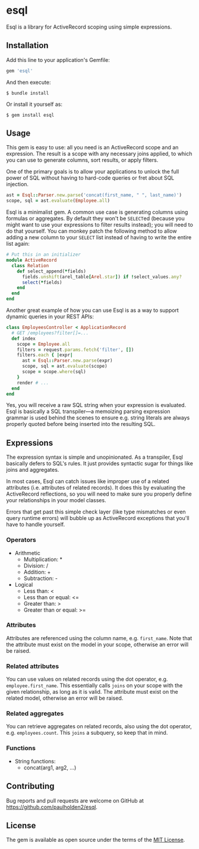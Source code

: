 # esql

Esql is a library for ActiveRecord scoping using simple expressions.

## Installation

Add this line to your application's Gemfile:

```rb
gem 'esql'
```

And then execute:

    $ bundle install

Or install it yourself as:

    $ gem install esql

## Usage

This gem is easy to use: all you need is an ActiveRecord scope and an
expression. The result is a scope with any necessary joins applied, to which
you can use to generate columns, sort results, or apply filters.

One of the primary goals is to allow your applications to unlock the full
power of SQL without having to hard-code queries or fret about SQL injection.

```rb
ast = Esql::Parser.new.parse('concat(first_name, " ", last_name)')
scope, sql = ast.evaluate(Employee.all)
```

Esql is a minimalist gem. A common use case is generating columns using
formulas or aggregates. By default they won't be `SELECT`ed (because you
might want to use your expressions to filter results instead); you will need
to do that yourself. You can monkey patch the following method to allow
adding a new column to your `SELECT` list instead of having to write the
entire list again:

```rb
# Put this in an initializer
module ActiveRecord
  class Relation
    def select_append(*fields)
      fields.unshift(arel_table[Arel.star]) if !select_values.any?
      select(*fields)
    end
  end
end
```

Another great example of how you can use Esql is as a way to support
dynamic queries in your REST APIs:

```rb
class EmployeesController < ApplicationRecord
  # GET /employees?filter[]=...
  def index
    scope = Employee.all
    filters = request.params.fetch('filter', [])
    filters.each { |expr|
      ast = Esql::Parser.new.parse(expr)
      scope, sql = ast.evaluate(scope)
      scope = scope.where(sql)
    }
    render # ...
  end
end
```

Yes, you will receive a raw SQL string when your expression is evaluated.
Esql is basically a SQL transpiler—a memoizing parsing expression grammar is
used behind the scenes to ensure e.g. string literals are always properly
quoted before being inserted into the resulting SQL.

## Expressions

The expression syntax is simple and unopinionated. As a transpiler, Esql
basically defers to SQL's rules. It just provides syntactic sugar for things
like joins and aggregates.

In most cases, Esql can catch issues like improper use of a related
attributes (i.e. attributes of related records). It does this by evaluating
the ActiveRecord reflections, so you will need to make sure you properly
define your relationships in your model classes.

Errors that get past this simple check layer (like type mismatches or even
query runtime errors) will bubble up as ActiveRecord exceptions that you'll
have to handle yourself.

### Operators

* Arithmetic
  * Multiplication: *
  * Division: /
  * Addition: +
  * Subtraction: -
* Logical
  * Less than: <
  * Less than or equal: <=
  * Greater than: >
  * Greater than or equal: >=

### Attributes

Attributes are referenced using the column name, e.g. `first_name`. Note that
the attribute must exist on the model in your scope, otherwise an error will
be raised.

### Related attributes

You can use values on related records using the dot operator, e.g.
`employee.first_name`. This essentially calls `joins` on your scope with the
given relationship, as long as it is valid. The attribute must exist on the
related model, otherwise an error will be raised.

### Related aggregates

You can retrieve aggregates on related records, also using the dot operator,
e.g. `employees.count`. This `joins` a subquery, so keep that in mind.

### Functions

* String functions:
  * concat(arg1, arg2, ...)

## Contributing

Bug reports and pull requests are welcome on GitHub at
https://github.com/paulholden2/esql.

## License

The gem is available as open source under the terms of the
[MIT License](https://opensource.org/licenses/MIT).
